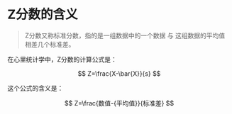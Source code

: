 # Z分数的含义

> Z分数又称标准分数，指的是一组数据中的一个数据 与 这组数据的平均值相差几个标准差。

在心里统计学中，Z分数的计算公式是：

$$
Z=\frac{X-\bar{X}}{s}
$$

这个公式的含义是：

$$
Z=\frac{数值-{平均值}}{标准差}
$$

